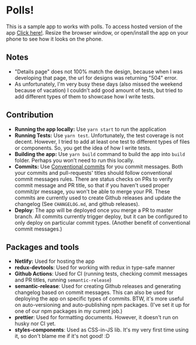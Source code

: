 # Polls!

This is a sample app to works with polls. To access hosted version of the app [Click here!](https://hey-car.netlify.app/). Resize the browser window, or open/install the app on your phone to see how it looks on the phone.

## Notes

- "Details page" does not 100% match the design, because when I was developing that page, the url for designs was returning "504" error.
- As unfortunately, I'm very busy these days (also missed the weekend because of vacation) I couldn't add good amount of tests, but tried to add different types of them to showcase how I write tests.

## Contribution

- **Running the app locally:** Use `yarn start` to run the application
- **Running Tests:** Use `yarn test`. Unfortunately, the test coverage is not decent. However, I tried to add at least one test to different types of files or components. So, you get the idea of how I write tests.
- **Building the app:** Use `yarn build` command to build the app into `build` folder. Perhaps you won't need to run this locally.
- **Commits:** Use [Conventional commits](https://www.conventionalcommits.org/) for you commit messages. Both your commits and pull-requests' titles should follow conventional commit messages rules. There are status checks on PRs to verify commit message and PR title, so that if you haven't used proper commit/pr message, you won't be able to merge your PR. These commits are currently used to create Github releases and update the changelog (See `CHANGELOG.md`, and github releases).
- **Deploy**: The app will be deployed once you merge a PR to master branch. All commits currently trigger deploy, but it can be configured to only deploy on particular commit types. (Another benefit of conventional commit messages.)

## Packages and tools

- **Netlify:** Used for hosting the app
- **redux-devtools**: Used for working with redux in type-safe manner
- **Github Actions**: Used for CI (running tests, checking commit messages and PR titles, running `semantic-release`)
- **semantic-release**: Used for creating Github releases and generating changelog based on commit messages. This can also be used for deploying the app on specific types of commits. BTW, it's more useful on auto-versioning and auto-publishing npm packages. (I've set it up for one of our npm packages in my current job.)
- **prettier**: Used for formatting documents. However, it doesn't run on husky nor CI yet.
- **styles-components**: Used as CSS-in-JS lib. It's my very first time using it, so don't blame me if it's not good! :D
